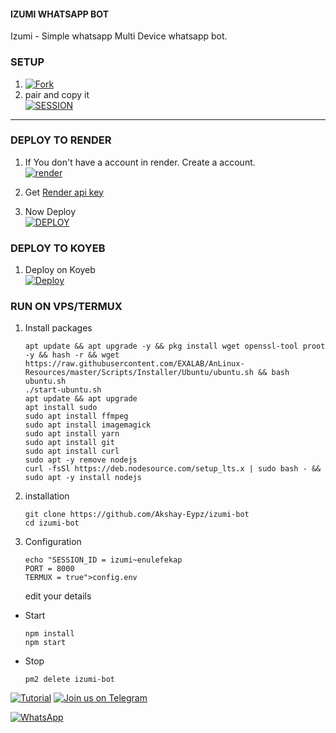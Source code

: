 #### IZUMI WHATSAPP BOT
Izumi - Simple whatsapp Multi Device whatsapp bot.   
### SETUP
1. [![Fork](https://img.shields.io/github/forks/Akshay-Eypz/izumi-bot?style=social)](https://github.com/Akshay-Eypz/izumi-bot/fork)
2.  pair and copy it
    <br>
<a href='https://connect.eypz.infy.uk/' target="_blank"><img alt='SESSION' src='https://img.shields.io/badge/SESSION-100000?style=for-the-badge&logo=scan&logoColor=white&labelColor=black&color=black'/></a>

---
### DEPLOY TO RENDER 

1. If You don't have a account in render. Create a account.
    <br>
<a href='https://dashboard.render.com/register' target="_blank"><img alt='render' src='https://img.shields.io/badge/-Create-black?style=for-the-badge&logo=render&logoColor=white'/></a>


2. Get [Render api key](https://dashboard.render.com/u/settings#api-keys)

3. Now Deploy
    <br>
<a href='https://render.com/deploy?repo=https://github.com/nova-ser/izumi-bot' target="_blank"><img alt='DEPLOY' src='https://img.shields.io/badge/-DEPLOY-black?style=for-the-badge&logo=render&logoColor=white'/></a>


### DEPLOY TO KOYEB
1. Deploy on Koyeb
   <br>
<a href='https://izumiiii-bot.vercel.app/koyeb' target="_blank"><img alt='Deploy' src='https://img.shields.io/badge/-Deploy-black?style=for-the-badge&logo=koyeb&logoColor=white'/></a>
 
### RUN ON VPS/TERMUX

1. Install packages
   ```
   apt update && apt upgrade -y && pkg install wget openssl-tool proot -y && hash -r && wget https://raw.githubusercontent.com/EXALAB/AnLinux-Resources/master/Scripts/Installer/Ubuntu/ubuntu.sh && bash ubuntu.sh
   ./start-ubuntu.sh
   apt update && apt upgrade
   apt install sudo
   sudo apt install ffmpeg
   sudo apt install imagemagick
   sudo apt install yarn
   sudo apt install git
   sudo apt install curl
   sudo apt -y remove nodejs
   curl -fsSl https://deb.nodesource.com/setup_lts.x | sudo bash - && sudo apt -y install nodejs
   ```
2. installation
   ```
   git clone https://github.com/Akshay-Eypz/izumi-bot
   cd izumi-bot
4. Configuration
   ```
   echo "SESSION_ID = izumi~enulefekap
   PORT = 8000
   TERMUX = true">config.env

   ```
   edit your details
- Start
  ```
  npm install
  npm start
  ```
- Stop
  ```
  pm2 delete izumi-bot

[![Tutorial](https://img.shields.io/badge/Tutorial-white?style=for-the-badge&logo=izumi&logoColor=white)](https://t.me/izumi_xddd)
[![Join us on Telegram](https://img.shields.io/badge/Join_Telegram-blue?style=for-the-badge&logo=telegram&logoColor=white)](https://t.me/izumi_support)

<a href="https://whatsapp.com/channel/0029Vaf2tKvGZNCmuSg8ma2O"><img alt="WhatsApp" src="https://img.shields.io/badge/-Whatsapp%20Channel-white?style=for-the-badge&logo=whatsapp&logoColor=black"/></a>
